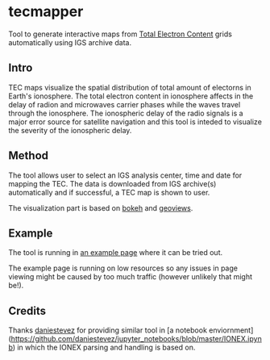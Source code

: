 # tecmapper
Tool to generate interactive maps from [Total Electron Content](https://en.wikipedia.org/wiki/Total_electron_content) grids automatically using IGS archive data.

## Intro

TEC maps visualize the spatial distribution of total amount of electorns in Earth's ionosphere. The total electron content in ionosphere affects in the delay of radion and microwaves carrier phases while the waves travel through the ionosphere. The ionospheric delay of the radio signals is a major error source for satellite navigation and this tool is inteded to visualize the severity of the ionospheric delay.

## Method
The tool allows user to select an IGS analysis center, time and date for mapping the TEC. The data is downloaded from IGS archive(s) automatically and if successful, a TEC map is shown to user.

The visualization part is based on [bokeh](https://bokeh.org/) and [geoviews](https://geoviews.org/).

## Example
The tool is running in [an example page](https://tec.jopppis.com/tecmapper) where it can be tried out.

The example page is running on low resources so any issues in page viewing might be caused by too much traffic (however unlikely that might be!).

## Credits
Thanks [daniestevez](https://github.com/daniestevez) for providing similar tool in [a notebook enviornment] (https://github.com/daniestevez/jupyter_notebooks/blob/master/IONEX.ipynb) in which the IONEX parsing and handling is based on.
